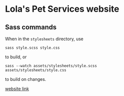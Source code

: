 # Lola's Pet Services website

## Sass commands
When in the `stylesheets` directory, use
```
sass style.scss style.css
```
to build, or 
```
sass --watch assets/stylesheets/style.scss assets/stylesheets/style.css
```
to build on changes.

[website link](https://rebeccahough.github.io/lolas-petservices/src/index.html)
